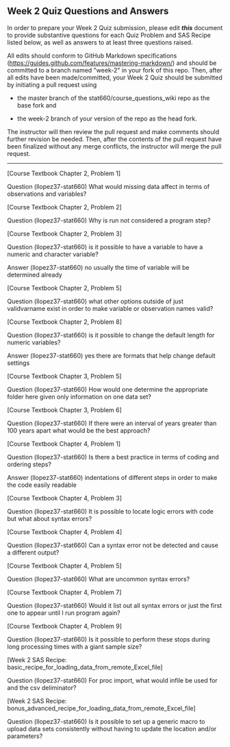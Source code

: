 
## Week 2 Quiz Questions and Answers

In order to prepare your Week 2 Quiz submission, please edit ***this*** document to provide substantive questions for each Quiz Problem and SAS Recipe listed below, as well as answers to at least three questions raised.

All edits should conform to GitHub Markdown specifications (https://guides.github.com/features/mastering-markdown/) and should be committed to a branch named "week-2" in your fork of this repo. Then, after all edits have been made/committed, your Week 2 Quiz should be submitted by initiating a pull request using

- the master branch of the stat660/course_questions_wiki repo as the base fork and

- the week-2 branch of your version of the repo as the head fork.

The instructor will then review the pull request and make comments should further revision be needed. Then, after the contents of the pull request have been finalized without any merge conflicts, the instructor will merge the pull request.



********************************************************************************
[Course Textbook Chapter 2, Problem 1]

Question (llopez37-stat660) What would missing data affect in terms of observations and variables? 

[Course Textbook Chapter 2, Problem 2]

Question (llopez37-stat660) Why is run not considered a program step?

[Course Textbook Chapter 2, Problem 3]

Question (llopez37-stat660) is it possible to have a variable to have a numeric and character variable? 

Answer (llopez37-stat660) no usually the time of variable will be determined already

[Course Textbook Chapter 2, Problem 5]

Question (llopez37-stat660) what other options outside of just validvarname exist in order to make variable or observation names valid?

[Course Textbook Chapter 2, Problem 8]

Question (llopez37-stat660) is it possible to change the default length for numeric variables?

Answer (llopez37-stat660) yes there are formats that help change default settings

[Course Textbook Chapter 3, Problem 5]

Question (llopez37-stat660) How would one determine the appropriate folder here given only information on one data set? 

[Course Textbook Chapter 3, Problem 6]

Question (llopez37-stat660) If there were an interval of years greater than 100 years apart what would be the best approach? 

[Course Textbook Chapter 4, Problem 1]

Question (llopez37-stat660) Is there a best practice in terms of coding and ordering steps?

Answer (llopez37-stat660) indentations of different steps in order to make the code easily readable

[Course Textbook Chapter 4, Problem 3]

Question (llopez37-stat660) It is possible to locate logic errors with code but what about syntax errors?

[Course Textbook Chapter 4, Problem 4]

Question (llopez37-stat660) Can a syntax error not be detected and cause a different output?

[Course Textbook Chapter 4, Problem 5]

Question (llopez37-stat660) What are uncommon syntax errors?

[Course Textbook Chapter 4, Problem 7]

Question (llopez37-stat660) Would it list out all syntax errors or just the first one to appear until I run program again?

[Course Textbook Chapter 4, Problem 9]

Question (llopez37-stat660) Is it possible to perform these stops during long processing times with a giant sample size?

[Week 2 SAS Recipe: basic_recipe_for_loading_data_from_remote_Excel_file]

Question (llopez37-stat660) For proc import, what would infile be used for and the csv deliminator? 

[Week 2 SAS Recipe: bonus_advanced_recipe_for_loading_data_from_remote_Excel_file]

Question (llopez37-stat660) Is it possible to set up a generic macro to upload data sets consistently without having to update the location and/or parameters?


